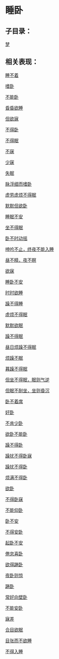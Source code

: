 # 睡卧## 子目录：[梦](https://www.gmzyjc.com/read/biaoxian/cat_梦.md)## 相关表现： [睡不着](https://www.gmzyjc.com/search/result?wd=睡不着)[嗜卧](https://www.gmzyjc.com/search/result?wd=嗜卧)[不能卧](https://www.gmzyjc.com/search/result?wd=不能卧)[昏昏欲睡](https://www.gmzyjc.com/search/result?wd=昏昏欲睡)[但欲寐](https://www.gmzyjc.com/search/result?wd=但欲寐)[不得卧](https://www.gmzyjc.com/search/result?wd=不得卧)[不得眠](https://www.gmzyjc.com/search/result?wd=不得眠)[不寐](https://www.gmzyjc.com/search/result?wd=不寐)[少寐](https://www.gmzyjc.com/search/result?wd=少寐)[失眠](https://www.gmzyjc.com/search/result?wd=失眠)[脉浮细而嗜卧](https://www.gmzyjc.com/search/result?wd=脉浮细而嗜卧)[虚劳虚烦不得眠](https://www.gmzyjc.com/search/result?wd=虚劳虚烦不得眠)[默默但欲卧](https://www.gmzyjc.com/search/result?wd=默默但欲卧)[睡眠不安](https://www.gmzyjc.com/search/result?wd=睡眠不安)[坐不得眠](https://www.gmzyjc.com/search/result?wd=坐不得眠)[卧不时动摇](https://www.gmzyjc.com/search/result?wd=卧不时动摇)[呻吟不止，终夜不能入睡](https://www.gmzyjc.com/search/result?wd=呻吟不止，终夜不能入睡)[昼不精，夜不瞑](https://www.gmzyjc.com/search/result?wd=昼不精，夜不瞑)[欲寐](https://www.gmzyjc.com/search/result?wd=欲寐)[睡卧不安](https://www.gmzyjc.com/search/result?wd=睡卧不安)[时时欲睡](https://www.gmzyjc.com/search/result?wd=时时欲睡)[躁不得睡](https://www.gmzyjc.com/search/result?wd=躁不得睡)[虚烦不得眠](https://www.gmzyjc.com/search/result?wd=虚烦不得眠)[默默欲眠](https://www.gmzyjc.com/search/result?wd=默默欲眠)[躁不得眠](https://www.gmzyjc.com/search/result?wd=躁不得眠)[昼日烦躁不得眠](https://www.gmzyjc.com/search/result?wd=昼日烦躁不得眠)[烦躁不眠](https://www.gmzyjc.com/search/result?wd=烦躁不眠)[暮躁不得眠](https://www.gmzyjc.com/search/result?wd=暮躁不得眠)[但坐不得眠，眠则气逆](https://www.gmzyjc.com/search/result?wd=但坐不得眠，眠则气逆)[但眠不耐坐，坐则昏沉](https://www.gmzyjc.com/search/result?wd=但眠不耐坐，坐则昏沉)[卧不着席](https://www.gmzyjc.com/search/result?wd=卧不着席)[好卧](https://www.gmzyjc.com/search/result?wd=好卧)[不肯少卧](https://www.gmzyjc.com/search/result?wd=不肯少卧)[欲卧不能卧](https://www.gmzyjc.com/search/result?wd=欲卧不能卧)[躁不得卧](https://www.gmzyjc.com/search/result?wd=躁不得卧)[躁扰不得卧寐](https://www.gmzyjc.com/search/result?wd=躁扰不得卧寐)[躁扰不得卧](https://www.gmzyjc.com/search/result?wd=躁扰不得卧)[烦满不得卧](https://www.gmzyjc.com/search/result?wd=烦满不得卧)[欲卧](https://www.gmzyjc.com/search/result?wd=欲卧)[不得卧寐](https://www.gmzyjc.com/search/result?wd=不得卧寐)[不能仰卧](https://www.gmzyjc.com/search/result?wd=不能仰卧)[卧不安](https://www.gmzyjc.com/search/result?wd=卧不安)[不得安卧](https://www.gmzyjc.com/search/result?wd=不得安卧)[起卧不安](https://www.gmzyjc.com/search/result?wd=起卧不安)[倦怠喜卧](https://www.gmzyjc.com/search/result?wd=倦怠喜卧)[欲得踡卧](https://www.gmzyjc.com/search/result?wd=欲得踡卧)[夜卧则惊](https://www.gmzyjc.com/search/result?wd=夜卧则惊)[踡卧](https://www.gmzyjc.com/search/result?wd=踡卧)[常好向壁卧](https://www.gmzyjc.com/search/result?wd=常好向壁卧)[不能安卧](https://www.gmzyjc.com/search/result?wd=不能安卧)[寐差](https://www.gmzyjc.com/search/result?wd=寐差)[合目欲眠](https://www.gmzyjc.com/search/result?wd=合目欲眠)[目张而不欲睡](https://www.gmzyjc.com/search/result?wd=目张而不欲睡)[不得入睡](https://www.gmzyjc.com/search/result?wd=不得入睡)